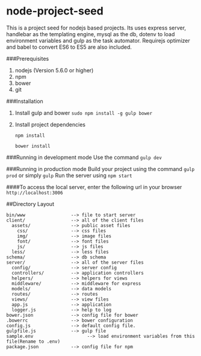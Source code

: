 node-project-seed
===================
This is a project seed for nodejs based projects. Its uses express server, handlebar as the templating engine, mysql as the db, dotenv to load environment variables and gulp as the task automator. Requirejs optimizer and babel to convert ES6 to ES5 are also included.

###Prerequisites
 1. nodejs (Version 5.6.0 or higher)
 2. npm
 3. bower
 4. git

###Installation
1. Install gulp and bower
	`sudo npm install -g gulp bower`
	
2. Install project dependencies

	`npm install`

	`bower install`

###Running in development mode
Use the command `gulp dev`

###Running in production mode
Build your project using the command `gulp prod` or simply `gulp`
Run the server using `npm start`


####To access the local server, enter the following url in your browser
`http://localhost:3006`



##Directory Layout

	bin/www                 --> file to start server
	client/                 --> all of the client files
	  assets/               --> public asset files
	    css/                --> css files
	    img/                --> image files
	    font/               --> font files
	    js/                 --> js files
	  less/                 --> less files
	schema/                 --> db schema
	server/                 --> all of the server files
	  config/               --> server config
	  controllers/          --> application controllers
	  helpers/              --> helpers for views
	  middleware/           --> middleware for express
	  models/               --> data models
	  routes/               --> routes
	  views/                --> view files
	  app.js                --> application
	  logger.js             --> help to log
	bower.json              --> config file for bower
	.bowerrc                --> bower configuration
	config.js               --> default config file. 
	gulpfile.js             --> gulp file
	sample.env                    --> load environment variables from this file(Rename to .env)
	package.json            --> config file for npm
	
